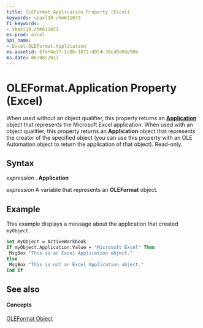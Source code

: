 ```yaml
---
title: OLEFormat.Application Property (Excel)
keywords: vbaxl10.chm631073
f1_keywords:
- vbaxl10.chm631073
ms.prod: excel
api_name:
- Excel.OLEFormat.Application
ms.assetid: 67ef4e77-1c86-1872-d054-30cd0d0de90b
ms.date: 06/08/2017
---
```



# OLEFormat.Application Property (Excel)

When used without an object qualifier, this property returns an  **[Application](Excel.Application(objec).md)** object that represents the Microsoft Excel application. When used with an object qualifier, this property returns an **Application** object that represents the creator of the specified object (you can use this property with an OLE Automation object to return the application of that object). Read-only.


## Syntax

 _expression_ . **Application**

 _expression_ A variable that represents an **OLEFormat** object.


## Example

This example displays a message about the application that created  `myObject`.


```vb
Set myObject = ActiveWorkbook 
If myObject.Application.Value = "Microsoft Excel" Then 
 MsgBox "This is an Excel Application object." 
Else 
 MsgBox "This is not an Excel Application object." 
End If
```


## See also


#### Concepts


[OLEFormat Object](Excel.OLEFormat.md)

